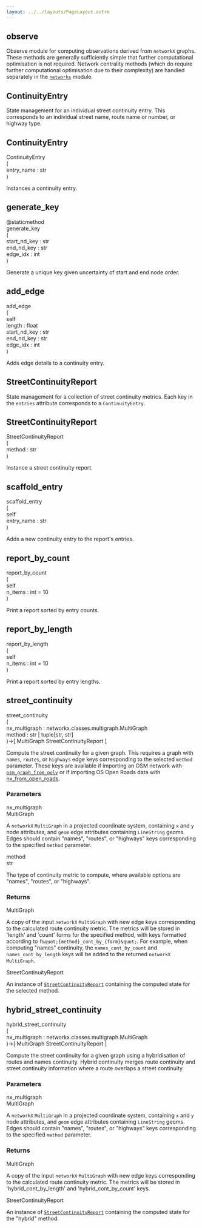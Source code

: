 ```yaml
---
layout: ../../layouts/PageLayout.astro
---
```

<section class="module">

# observe


 Observe module for computing observations derived from `networkX` graphs. These methods are generally sufficiently simple that further computational optimisation is not required. Network centrality methods (which do require further computational optimisation due to their complexity) are handled separately in the [`networks`](/metrics/networks) module.


<div class="class">


## ContinuityEntry



 State management for an individual street continuity entry. This corresponds to an individual street name, route name or number, or highway type.



<div class="function">

## ContinuityEntry


<div class="content">
<span class="name">ContinuityEntry</span><div class="signature">
  <span class="pt">(</span>
  <div class="param">
    <span class="pn">entry_name</span>
    <span class="pc">:</span>
    <span class="pa"> str</span>
  </div>
  <span class="pt">)</span>
</div>
</div>


 Instances a continuity entry.

</div>

 

<div class="function">

## generate_key

<div class="decorator">@staticmethod</div>

<div class="content">
<span class="name">generate_key</span><div class="signature multiline">
  <span class="pt">(</span>
  <div class="param">
    <span class="pn">start_nd_key</span>
    <span class="pc">:</span>
    <span class="pa"> str</span>
  </div>
  <div class="param">
    <span class="pn">end_nd_key</span>
    <span class="pc">:</span>
    <span class="pa"> str</span>
  </div>
  <div class="param">
    <span class="pn">edge_idx</span>
    <span class="pc">:</span>
    <span class="pa"> int</span>
  </div>
  <span class="pt">)</span>
</div>
</div>


 Generate a unique key given uncertainty of start and end node order.

</div>

 

<div class="function">

## add_edge


<div class="content">
<span class="name">add_edge</span><div class="signature multiline">
  <span class="pt">(</span>
  <div class="param">
    <span class="pn">self</span>
  </div>
  <div class="param">
    <span class="pn">length</span>
    <span class="pc">:</span>
    <span class="pa"> float</span>
  </div>
  <div class="param">
    <span class="pn">start_nd_key</span>
    <span class="pc">:</span>
    <span class="pa"> str</span>
  </div>
  <div class="param">
    <span class="pn">end_nd_key</span>
    <span class="pc">:</span>
    <span class="pa"> str</span>
  </div>
  <div class="param">
    <span class="pn">edge_idx</span>
    <span class="pc">:</span>
    <span class="pa"> int</span>
  </div>
  <span class="pt">)</span>
</div>
</div>


 Adds edge details to a continuity entry.

</div>

 
</div>


<div class="class">


## StreetContinuityReport



 State management for a collection of street continuity metrics. Each key in the `entries` attribute corresponds to a `ContinuityEntry`.



<div class="function">

## StreetContinuityReport


<div class="content">
<span class="name">StreetContinuityReport</span><div class="signature">
  <span class="pt">(</span>
  <div class="param">
    <span class="pn">method</span>
    <span class="pc">:</span>
    <span class="pa"> str</span>
  </div>
  <span class="pt">)</span>
</div>
</div>


 Instance a street continuity report.

</div>

 

<div class="function">

## scaffold_entry


<div class="content">
<span class="name">scaffold_entry</span><div class="signature multiline">
  <span class="pt">(</span>
  <div class="param">
    <span class="pn">self</span>
  </div>
  <div class="param">
    <span class="pn">entry_name</span>
    <span class="pc">:</span>
    <span class="pa"> str</span>
  </div>
  <span class="pt">)</span>
</div>
</div>


 Adds a new continuity entry to the report's entries.

</div>

 

<div class="function">

## report_by_count


<div class="content">
<span class="name">report_by_count</span><div class="signature multiline">
  <span class="pt">(</span>
  <div class="param">
    <span class="pn">self</span>
  </div>
  <div class="param">
    <span class="pn">n_items</span>
    <span class="pc">:</span>
    <span class="pa"> int = 10</span>
  </div>
  <span class="pt">)</span>
</div>
</div>


 Print a report sorted by entry counts.

</div>

 

<div class="function">

## report_by_length


<div class="content">
<span class="name">report_by_length</span><div class="signature multiline">
  <span class="pt">(</span>
  <div class="param">
    <span class="pn">self</span>
  </div>
  <div class="param">
    <span class="pn">n_items</span>
    <span class="pc">:</span>
    <span class="pa"> int = 10</span>
  </div>
  <span class="pt">)</span>
</div>
</div>


 Print a report sorted by entry lengths.

</div>

 
</div>


<div class="function">

## street_continuity


<div class="content">
<span class="name">street_continuity</span><div class="signature multiline">
  <span class="pt">(</span>
  <div class="param">
    <span class="pn">nx_multigraph</span>
    <span class="pc">:</span>
    <span class="pa"> networkx.classes.multigraph.MultiGraph</span>
  </div>
  <div class="param">
    <span class="pn">method</span>
    <span class="pc">:</span>
    <span class="pa"> str | tuple[str, str]</span>
  </div>
  <span class="pt">)-&gt;[</span>
  <span class="pr">MultiGraph</span>
  <span class="pr">StreetContinuityReport</span>
  <span class="pt">]</span>
</div>
</div>


 Compute the street continuity for a given graph. This requires a graph with `names`, `routes`, or `highways` edge keys corresponding to the selected `method` parameter. These keys are available if importing an OSM network with [`osm_graph_from_poly`](/tools/io#osm-graph-from-poly) or if importing OS Open Roads data with [nx_from_open_roads](/tools/io#nx-from-open-roads).
### Parameters
<div class="param-set">
  <div class="def">
    <div class="name">nx_multigraph</div>
    <div class="type">MultiGraph</div>
  </div>
  <div class="desc">

 A `networkX` `MultiGraph` in a projected coordinate system, containing `x` and `y` node attributes, and `geom` edge attributes containing `LineString` geoms. Edges should contain &quot;names&quot;, &quot;routes&quot;, or &quot;highways&quot; keys corresponding to the specified `method` parameter.</div>
</div>

<div class="param-set">
  <div class="def">
    <div class="name">method</div>
    <div class="type">str</div>
  </div>
  <div class="desc">

 The type of continuity metric to compute, where available options are &quot;names&quot;, &quot;routes&quot;, or &quot;highways&quot;.</div>
</div>

### Returns
<div class="param-set">
  <div class="def">
    <div class="name"></div>
    <div class="type">MultiGraph</div>
  </div>
  <div class="desc">

 A copy of the input `networkX` `MultiGraph` with new edge keys corresponding to the calculated route continuity metric. The metrics will be stored in 'length' and 'count' forms for the specified method, with keys formatted according to `f&quot;{method}_cont_by_{form}&quot;`. For example, when computing &quot;names&quot; continuity, the `names_cont_by_count` and `names_cont_by_length` keys will be added to the returned `networkX` `MultiGraph`.</div>
</div>

<div class="param-set">
  <div class="def">
    <div class="name"></div>
    <div class="type">StreetContinuityReport</div>
  </div>
  <div class="desc">

 An instance of [`StreetContinuityReport`](/metrics/observe#streetcontinuityreport) containing the computed state for the selected method.</div>
</div>


</div>


<div class="function">

## hybrid_street_continuity


<div class="content">
<span class="name">hybrid_street_continuity</span><div class="signature multiline">
  <span class="pt">(</span>
  <div class="param">
    <span class="pn">nx_multigraph</span>
    <span class="pc">:</span>
    <span class="pa"> networkx.classes.multigraph.MultiGraph</span>
  </div>
  <span class="pt">)-&gt;[</span>
  <span class="pr">MultiGraph</span>
  <span class="pr">StreetContinuityReport</span>
  <span class="pt">]</span>
</div>
</div>


 Compute the street continuity for a given graph using a hybridisation of routes and names continuity. Hybrid continuity merges route continuity and street continuity information where a route overlaps a street continuity.
### Parameters
<div class="param-set">
  <div class="def">
    <div class="name">nx_multigraph</div>
    <div class="type">MultiGraph</div>
  </div>
  <div class="desc">

 A `networkX` `MultiGraph` in a projected coordinate system, containing `x` and `y` node attributes, and `geom` edge attributes containing `LineString` geoms. Edges should contain &quot;names&quot;, &quot;routes&quot;, or &quot;highways&quot; keys corresponding to the specified `method` parameter.</div>
</div>

### Returns
<div class="param-set">
  <div class="def">
    <div class="name"></div>
    <div class="type">MultiGraph</div>
  </div>
  <div class="desc">

 A copy of the input `networkX` `MultiGraph` with new edge keys corresponding to the calculated route continuity metric. The metrics will be stored in 'hybrid_cont_by_length' and 'hybrid_cont_by_count' keys.</div>
</div>

<div class="param-set">
  <div class="def">
    <div class="name"></div>
    <div class="type">StreetContinuityReport</div>
  </div>
  <div class="desc">

 An instance of [`StreetContinuityReport`](/metrics/observe#streetcontinuityreport) containing the computed state for the &quot;hybrid&quot; method.</div>
</div>


</div>



</section>
